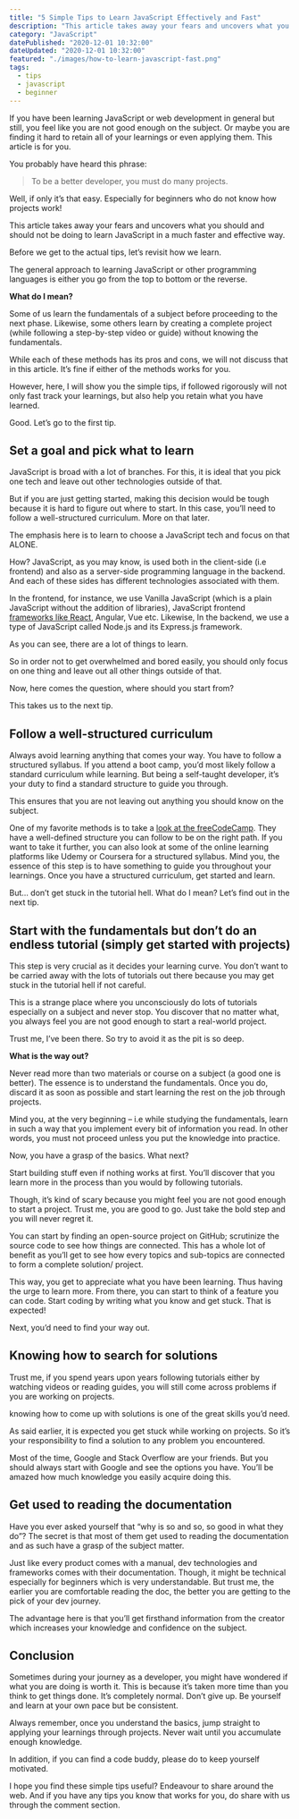 ```yaml
---
title: "5 Simple Tips to Learn JavaScript Effectively and Fast"
description: "This article takes away your fears and uncovers what you should and should not be doing to learn JavaScript in a much faster and effective way."
category: "JavaScript"
datePublished: "2020-12-01 10:32:00"
dateUpdated: "2020-12-01 10:32:00"
featured: "./images/how-to-learn-javascript-fast.png"
tags:
  - tips
  - javascript
  - beginner
---
```


If you have been learning JavaScript or web development in general but still, you feel like you are not good enough on the subject. Or maybe you are finding it hard to retain all of your learnings or even applying them. This article is for you. 

You probably have heard this phrase: 

> To be a better developer, you must do many projects. 

Well, if only it’s that easy. Especially for beginners who do not know how projects work!

This article takes away your fears and uncovers what you should and should not be doing to learn JavaScript in a much faster and effective way.

Before we get to the actual tips, let’s revisit how we learn. 

The general approach to learning JavaScript or other programming languages is either you go from the top to bottom or the reverse.

**What do I mean?**

Some of us learn the fundamentals of a subject before proceeding to the next phase. Likewise, some others learn by creating a complete project (while following a step-by-step video or guide) without knowing the fundamentals.

While each of these methods has its pros and cons, we will not discuss that in this article. It’s fine if either of the methods works for you.

However, here, I will show you the simple tips, if followed rigorously will not only fast track your learnings, but also help you retain what you have learned.

Good. Let’s go to the first tip.

## Set a goal and pick what to learn

JavaScript is broad with a lot of branches. For this, it is ideal that you pick one tech and leave out other technologies outside of that. 

But if you are just getting started, making this decision would be tough because it is hard to figure out where to start. In this case, you’ll need to follow a well-structured curriculum. More on that later.

The emphasis here is to learn to choose a JavaScript tech and focus on that ALONE.

How? JavaScript, as you may know, is used both in the client-side (i.e frontend) and also as a server-side programming language in the backend. And each of these sides has different technologies associated with them. 

In the frontend, for instance, we use Vanilla JavaScript (which is a plain JavaScript without the addition of libraries), JavaScript frontend [frameworks like React](/react-tutorial-for-beginners/ "react tutorial"), Angular, Vue etc. Likewise, In the backend, we use a type of JavaScript called Node.js and its Express.js framework.

As you can see, there are a lot of things to learn.

So in order not to get overwhelmed and bored easily, you should only focus on one thing and leave out all other things outside of that.

Now, here comes the question, where should you start from? 

This takes us to the next tip.

## Follow a well-structured curriculum

Always avoid learning anything that comes your way. You have to follow a structured syllabus. 
If you attend a boot camp, you’d most likely follow a standard curriculum while learning. But being a self-taught developer, it’s your duty to find a standard structure to guide you through.

This ensures that you are not leaving out anything you should know on the subject. 

One of my favorite methods is to take a [look at the freeCodeCamp](https://www.freecodecamp.org/learn "freecodecamp"). They have a well-defined structure you can follow to be on the right path. If you want to take it further, you can also look at some of the online learning platforms like Udemy or Coursera for a structured syllabus. Mind you, the essence of this step is to have something to guide you throughout your learnings. Once you have a structured curriculum, get started and learn. 

But… don’t get stuck in the tutorial hell. What do I mean? Let’s find out in the next tip.

## Start with the fundamentals but don’t do an endless tutorial (simply get started with projects)

This step is very crucial as it decides your learning curve. You don’t want to be carried away with the lots of tutorials out there because you may get stuck in the tutorial hell if not careful. 

This is a strange place where you unconsciously do lots of tutorials especially on a subject and never stop. You discover that no matter what, you always feel you are not good enough to start a real-world project.

Trust me, I’ve been there. So try to avoid it as the pit is so deep. 

**What is the way out?**

Never read more than two materials or course on a subject (a good one is better). The essence is to understand the fundamentals. Once you do, discard it as soon as possible and start learning the rest on the job through projects.

Mind you, at the very beginning – i.e while studying the fundamentals, learn in such a way that you implement every bit of information you read. In other words, you must not proceed unless you put the knowledge into practice. 

Now, you have a grasp of the basics. What next?

Start building stuff even if nothing works at first. You’ll discover that you learn more in the process than you would by following tutorials.

Though, it’s kind of scary because you might feel you are not good enough to start a project. Trust me, you are good to go. Just take the bold step and you will never regret it.

You can start by finding an open-source project on GitHub; scrutinize the source code to see how things are connected. This has a whole lot of benefit as you’ll get to see how every topics and sub-topics are connected to form a complete solution/ project.

This way, you get to appreciate what you have been learning. Thus having the urge to learn more. From there, you can start to think of a feature you can code. Start coding by writing what you know and get stuck. That is expected!

Next, you’d need to find your way out.


## Knowing how to search for solutions

Trust me, if you spend years upon years following tutorials either by watching videos or reading guides, you will still come across problems if you are working on projects.

knowing how to come up with solutions is one of the great skills you’d need. 

As said earlier, it is expected you get stuck while working on projects. So it’s your responsibility to find a solution to any problem you encountered. 

Most of the time, Google and Stack Overflow are your friends. But you should always start with Google and see the options you have. You’ll be amazed how much knowledge you easily acquire doing this. 

## Get used to reading the documentation

Have you ever asked yourself that “why is so and so, so good in what they do”? The secret is that most of them get used to reading the documentation and as such have a grasp of the subject matter.

Just like every product comes with a manual, dev technologies and frameworks comes with their documentation. Though, it might be technical especially for beginners which is very understandable. But trust me, the earlier you are comfortable reading the doc, the better you are getting to the pick of your dev journey.

The advantage here is that you’ll get firsthand information from the creator which increases your knowledge and confidence on the subject. 

## Conclusion

Sometimes during your journey as a developer, you might have wondered if what you are doing is worth it. This is because it’s taken more time than you think to get things done. It’s completely normal. Don’t give up. Be yourself and learn at your own pace but be consistent. 

Always remember, once you understand the basics, jump straight to applying your learnings through projects. Never wait until you accumulate enough knowledge.

In addition, if you can find a code buddy, please do to keep yourself motivated.

I hope you find these simple tips useful? Endeavour to share around the web. And if you have any tips you know that works for you, do share with us through the comment section. 
